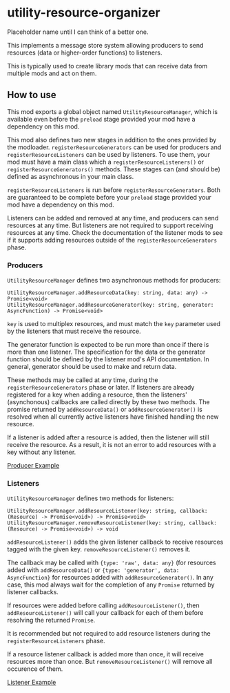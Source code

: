 # utility-resource-organizer
Placeholder name until I can think of a better one.


This implements a message store system allowing producers to send
resources (data or higher-order functions) to listeners.

This is typically used to create library mods that can receive data from
multiple mods and act on them.

## How to use

This mod exports a global object named `UtilityResourceManager`,
which is available even before the `preload` stage provided your mod
have a dependency on this mod.

This mod also defines two new stages in addition to the ones provided by
the modloader.  `registerResourceGenerators` can
be used for producers and `registerResourceListeners` can be used by
listeners.  To use them, your mod must have a main class which a
`registerResourceListeners()` or `registerResourceGenerators()` methods.
These stages can (and should be) defined as asynchronous in your main class.

`registerResourceListeners` is run before `registerResourceGenerators`.
Both are guaranteed to be complete before your `preload` stage provided
your mod have a dependency on this mod.

Listeners can be added and removed at any time, and producers can send
resources at any time.  But listeners are not required to support
receiving resources at any time.  Check the documentation of the listener
mods to see if it supports adding resources outside of the
`registerResourceGenerators` phase.


### Producers

`UtilityResourceManager` defines two asynchronous methods for producers:

```
UtilityResourceManager.addResourceData(key: string, data: any) -> Promise<void>
UtilityResourceManager.addResourceGenerator(key: string, generator: AsyncFunction) -> Promise<void>
```

`key` is used to multiplex resources, and must match the `key` parameter
used by the listeners that must receive the resource.

The generator function is expected to be run more than once if there
is more than one listener.  The specification for the data or the
generator function should be defined by the listener mod's API
documentation.  In general, generator should be used to make and return data.

These methods may be called at any time, during the
`registerResourceGenerators` phase or later.  If listeners are already
registered for a key when adding a resource, then the listeners'
(asynchonous) callbacks are called directly by these two methods.
The promise returned by `addResourceData()` or `addResourceGenerator()`
is resolved when all currently active listeners have finished handling
the new resource.

If a listener is added after a resource is added, then the listener will
still receive the resource.  As a result, it is not an error to
add resources with a key without any listener.

[Producer Example](https://github.com/ac2pic/emilie/blob/master/main.js#L6-L14)

### Listeners

`UtilityResourceManager` defines two methods for listeners:

```
UtilityResourceManager.addResourceListener(key: string, callback: (Resource) -> Promise<void>) -> Promise<void>
UtilityResourceManager.removeResourceListener(key: string, callback: (Resource) -> Promise<void>) -> void
```

`addResourceListener()` adds the given listener callback to receive resources
tagged with the given key. `removeResourceListener()` removes it.

The callback may be called with `{type: 'raw', data: any}` (for resources
added with `addResourceData()` or `{type: 'generator', data: AsyncFunction}`
for resources added with `addResourceGenerator()`.  In any case, this mod always
wait for the completion of any `Promise` returned by listener callbacks.

If resources were added before calling `addResourceListener()`, then
`addResourceListener()` will call your callback for each of them before resolving
the returned `Promise`.

It is recommended but not required to add resource listeners during the
`registerResourceListeners` phase.

If a resource listener callback is added more than once, it will receive
resources more than once. But `removeResourceListener()` will remove all occurence
of them.

[Listener Example](https://github.com/CCDirectLink/cc-custom-character-toolkit/blob/master/main.js#L8-L17)
